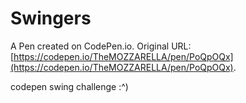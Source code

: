 # Swingers

A Pen created on CodePen.io. Original URL: [https://codepen.io/TheMOZZARELLA/pen/PoQpOQx](https://codepen.io/TheMOZZARELLA/pen/PoQpOQx).

codepen swing challenge :^)